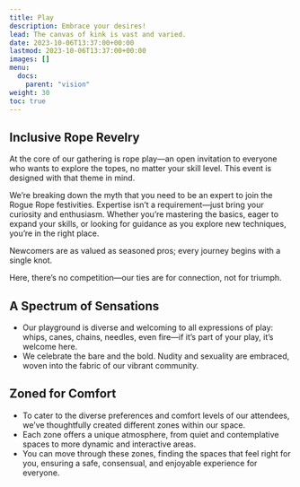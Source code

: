 ```yaml
---
title: Play
description: Embrace your desires!
lead: The canvas of kink is vast and varied.
date: 2023-10-06T13:37:00+00:00
lastmod: 2023-10-06T13:37:00+00:00
images: []
menu: 
  docs:
    parent: "vision"
weight: 30
toc: true
---
```


## Inclusive Rope Revelry

At the core of our gathering is rope play—an open invitation to everyone who wants to explore the topes, no matter your skill level. This event is designed with that theme in mind.

We’re breaking down the myth that you need to be an expert to join the Rogue Rope festivities. Expertise isn’t a requirement—just bring your curiosity and enthusiasm. Whether you’re mastering the basics, eager to expand your skills, or looking for guidance as you explore new techniques, you’re in the right place.

Newcomers are as valued as seasoned pros; every journey begins with a single knot.

Here, there’s no competition—our ties are for connection, not for triumph.

## A Spectrum of Sensations

* Our playground is diverse and welcoming to all expressions of play: whips, canes, chains, needles, even fire—if it’s part of your play, it’s welcome here.
* We celebrate the bare and the bold. Nudity and sexuality are embraced, woven into the fabric of our vibrant community.

## Zoned for Comfort

* To cater to the diverse preferences and comfort levels of our attendees, we’ve thoughtfully created different zones within our space.
* Each zone offers a unique atmosphere, from quiet and contemplative spaces to more dynamic and interactive areas.
* You can move through these zones, finding the spaces that feel right for you, ensuring a safe, consensual, and enjoyable experience for everyone.
